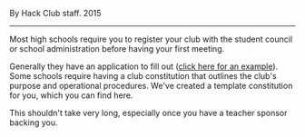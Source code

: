 <p ></p>

By Hack Club staff. 2015

* * *

Most high schools require you to register your club with the student council or school administration before having your first meeting.

Generally they have an application to fill out ([click here for an example](https://docs.google.com/forms/d/e/1FAIpQLSdTiXm_NsJswpu1bFEZ5qPaE7xWTBR0uy19y1d0ha_7lOi_DQ/viewform)). Some schools require having a club constitution that outlines the club's purpose and operational procedures. We've created a template constitution for you, which you can find here.

This shouldn't take very long, especially once you have a teacher sponsor backing you.
